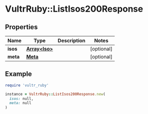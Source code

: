 # VultrRuby::ListIsos200Response

## Properties

| Name | Type | Description | Notes |
| ---- | ---- | ----------- | ----- |
| **isos** | [**Array&lt;Iso&gt;**](Iso.md) |  | [optional] |
| **meta** | [**Meta**](Meta.md) |  | [optional] |

## Example

```ruby
require 'vultr_ruby'

instance = VultrRuby::ListIsos200Response.new(
  isos: null,
  meta: null
)
```

